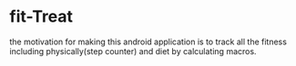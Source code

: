 # fit-Treat
the motivation for making this android application is to track all the fitness including physically(step counter) and diet by calculating macros.
